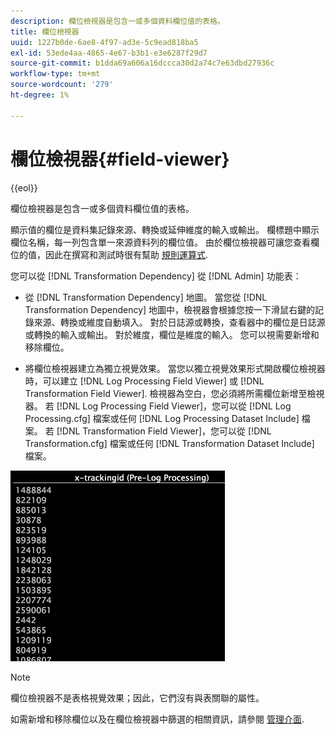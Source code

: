 ```yaml
---
description: 欄位檢視器是包含一或多個資料欄位值的表格。
title: 欄位檢視器
uuid: 1227b0de-6ae8-4f97-ad3e-5c9ead818ba5
exl-id: 53ede4aa-4865-4e67-b3b1-e3e6287f29d7
source-git-commit: b1dda69a606a16dccca30d2a74c7e63dbd27936c
workflow-type: tm+mt
source-wordcount: '279'
ht-degree: 1%

---
```


# 欄位檢視器{#field-viewer}

{{eol}}

欄位檢視器是包含一或多個資料欄位值的表格。

顯示值的欄位是資料集記錄來源、轉換或延伸維度的輸入或輸出。 欄標題中顯示欄位名稱，每一列包含單一來源資料列的欄位值。 由於欄位檢視器可讓您查看欄位的值，因此在撰寫和測試時很有幫助 [規則運算式](../../../../../home/c-dataset-const-proc/c-reg-exp.md#concept-070077baa419475094ef0469e92c5b9c).

您可以從 [!DNL Transformation Dependency] 從 [!DNL Admin] 功能表：

* 從 [!DNL Transformation Dependency] 地圖。 當您從 [!DNL Transformation Dependency] 地圖中，檢視器會根據您按一下滑鼠右鍵的記錄來源、轉換或維度自動填入。 對於日誌源或轉換，查看器中的欄位是日誌源或轉換的輸入或輸出。 對於維度，欄位是維度的輸入。 您可以視需要新增和移除欄位。

* 將欄位檢視器建立為獨立視覺效果。 當您以獨立視覺效果形式開啟欄位檢視器時，可以建立 [!DNL Log Processing Field Viewer] 或 [!DNL Transformation Field Viewer]. 檢視器為空白，您必須將所需欄位新增至檢視器。 若 [!DNL Log Processing Field Viewer]，您可以從 [!DNL Log Processing.cfg] 檔案或任何 [!DNL Log Processing Dataset Include] 檔案。 若 [!DNL Transformation Field Viewer]，您可以從 [!DNL Transformation.cfg] 檔案或任何 [!DNL Transformation Dataset Include] 檔案。

![](assets/vis_FieldViewer_OneField.png)

>[!NOTE]
>
>欄位檢視器不是表格視覺效果；因此，它們沒有與表關聯的屬性。

如需新增和移除欄位以及在欄位檢視器中篩選的相關資訊，請參閱 [管理介面](../../../../../home/c-get-started/c-admin-intrf/c-admin-intrf.md#concept-855c1a91e1a948969fab592adca15f74).
